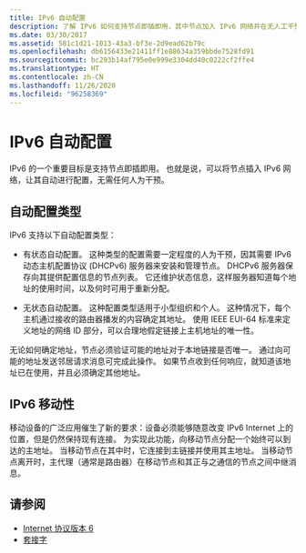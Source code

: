```yaml
---
title: IPv6 自动配置
description: 了解 IPv6 如何支持节点即插即用，其中节点加入 IPv6 网络并在无人工干预的情况下进行配置。
ms.date: 03/30/2017
ms.assetid: 581c1d21-1013-43a3-bf3e-2d9ead62b79c
ms.openlocfilehash: db6156433e21411ff1e88634a359bbde7528fd91
ms.sourcegitcommit: bc293b14af795e0e999e3304dd40c0222cf2ffe4
ms.translationtype: HT
ms.contentlocale: zh-CN
ms.lasthandoff: 11/26/2020
ms.locfileid: "96258369"
---
```

# <a name="ipv6-auto-configuration"></a>IPv6 自动配置

IPv6 的一个重要目标是支持节点即插即用。 也就是说，可以将节点插入 IPv6 网络，让其自动进行配置，无需任何人为干预。  
  
## <a name="type-of-auto-configuration"></a>自动配置类型  

 IPv6 支持以下自动配置类型：  
  
- 有状态自动配置。 这种类型的配置需要一定程度的人为干预，因其需要 IPv6 动态主机配置协议 (DHCPv6) 服务器来安装和管理节点。 DHCPv6 服务器保存向其提供配置信息的节点列表。 它还维护状态信息，这样服务器知道每个地址的使用时间，以及何时可用于重新分配。  
  
- 无状态自动配置。 这种配置类型适用于小型组织和个人。 这种情况下，每个主机通过接收的路由器播发的内容确定其地址。 使用 IEEE EUI-64 标准来定义地址的网络 ID 部分，可以合理地假定链接上主机地址的唯一性。  
  
 无论如何确定地址，节点必须验证可能的地址对于本地链接是否唯一。 通过向可能的地址发送邻居请求消息可完成此操作。 如果节点收到任何响应，就知道该地址已在使用，并且必须确定其他地址。  
  
## <a name="ipv6-mobility"></a>IPv6 移动性  

 移动设备的广泛应用催生了新的要求：设备必须能够随意改变 IPv6 Internet 上的位置，但是仍然保持现有连接。 为实现此功能，向移动节点分配一个始终可以到达的主地址。 当移动节点在其中时，它连接到主链接并使用其主地址。 当移动节点离开时，主代理（通常是路由器）在移动节点和其正与之通信的节点之间中继消息。  
  
## <a name="see-also"></a>请参阅

- [Internet 协议版本 6](internet-protocol-version-6.md)
- [套接字](sockets.md)
